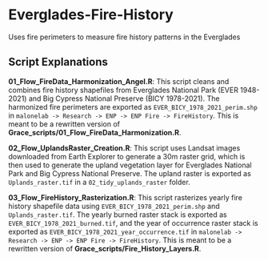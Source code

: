 # Everglades-Fire-History
Uses fire perimeters to measure fire history patterns in the Everglades

## Script Explanations

**01_Flow_FireData_Harmonization_Angel.R**: This script cleans and combines fire history shapefiles from Everglades National Park (EVER 1948-2021) and Big Cypress National Preserve (BICY 1978-2021). The harmonized fire perimeters are exported as `EVER_BICY_1978_2021_perim.shp` in `malonelab -> Research -> ENP -> ENP Fire -> FireHistory`. This is meant to be a rewritten version of **Grace_scripts/01_Flow_FireData_Harmonization.R**.

**02_Flow_UplandsRaster_Creation.R**: This script uses Landsat images downloaded from Earth Explorer to generate a 30m raster grid, which is then used to generate the upland vegetation layer for Everglades National Park and Big Cypress National Preserve. The upland raster is exported as `Uplands_raster.tif` in a `02_tidy_uplands_raster` folder.

**03_Flow_FireHistory_Rasterization.R**: This script rasterizes yearly fire history shapefile data using `EVER_BICY_1978_2021_perim.shp` and `Uplands_raster.tif`. The yearly burned raster stack is exported as `EVER_BICY_1978_2021_burned.tif`, and the year of occurrence raster stack is exported as `EVER_BICY_1978_2021_year_occurrence.tif` in `malonelab -> Research -> ENP -> ENP Fire -> FireHistory`. This is meant to be a rewritten version of **Grace_scripts/Fire_History_Layers.R**.
